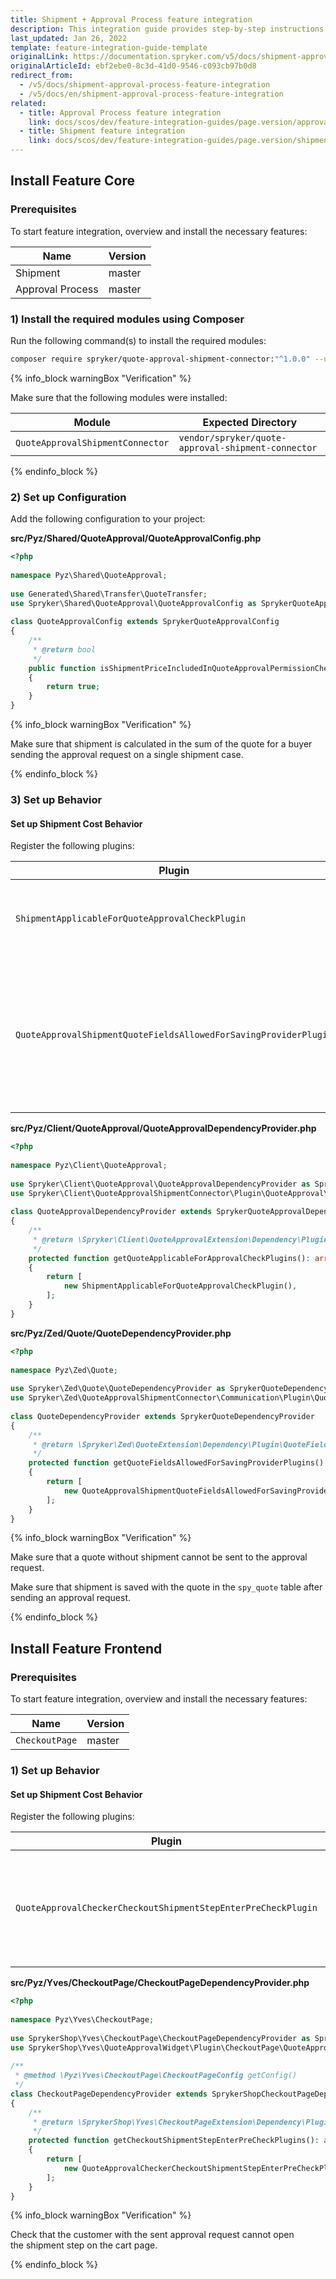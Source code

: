 ```yaml
---
title: Shipment + Approval Process feature integration
description: This integration guide provides step-by-step instructions on integrating Shipment and Approval Process connector in Spryker Commerce OS.
last_updated: Jan 26, 2022
template: feature-integration-guide-template
originalLink: https://documentation.spryker.com/v5/docs/shipment-approval-process-feature-integration
originalArticleId: ebf2ebe0-8c3d-41d0-9546-c093cb97b0d8
redirect_from:
  - /v5/docs/shipment-approval-process-feature-integration
  - /v5/docs/en/shipment-approval-process-feature-integration
related:
  - title: Approval Process feature integration
    link: docs/scos/dev/feature-integration-guides/page.version/approval-process-feature-integration.html
  - title: Shipment feature integration
    link: docs/scos/dev/feature-integration-guides/page.version/shipment-feature-integration.html
---
```


## Install Feature Core

### Prerequisites

To start feature integration, overview and install the necessary features:

| Name | Version |
| --- | --- |
| Shipment | master |
| Approval Process | master |

### 1) Install the required modules using Composer
Run the following command(s) to install the required modules:

```bash
composer require spryker/quote-approval-shipment-connector:"^1.0.0" --update-with-dependencies
```
{% info_block warningBox "Verification" %}

Make sure that the following modules were installed:

|Module|Expected Directory|
| --- | --- |
| `QuoteApprovalShipmentConnector` | `vendor/spryker/quote-approval-shipment-connector` |

{% endinfo_block %}

### 2) Set up Configuration

Add the following configuration to your project:

**src/Pyz/Shared/QuoteApproval/QuoteApprovalConfig.php**

```php
<?php
 
namespace Pyz\Shared\QuoteApproval;
 
use Generated\Shared\Transfer\QuoteTransfer;
use Spryker\Shared\QuoteApproval\QuoteApprovalConfig as SprykerQuoteApprovalConfig;
 
class QuoteApprovalConfig extends SprykerQuoteApprovalConfig
{
    /**
     * @return bool
     */
    public function isShipmentPriceIncludedInQuoteApprovalPermissionCheck(): bool
    {
        return true;
    }
}
```

{% info_block warningBox "Verification" %}

Make sure that shipment is calculated in the sum of the quote for a buyer sending the approval request on a single shipment case.

{% endinfo_block %}

### 3) Set up Behavior

#### Set up Shipment Cost Behavior

Register the following plugins:

|Plugin |Specification |Prerequisites |Namespace|
| --- | --- | --- | --- |
| `ShipmentApplicableForQuoteApprovalCheckPlugin` | Checks if quote has all parameters required for shipment calculation. | None | `Spryker\Client\QuoteApprovalShipmentConnector\Plugin\QuoteApproval` |
| `QuoteApprovalShipmentQuoteFieldsAllowedForSavingProviderPlugin` | Gets the required shipment quote fields from the configuration if approval request is not canceled on a single shipment case. | None | `Spryker\Zed\QuoteApprovalShipmentConnector\Communication\Plugin\Quote` |

**src/Pyz/Client/QuoteApproval/QuoteApprovalDependencyProvider.php**

```php
<?php
 
namespace Pyz\Client\QuoteApproval;
 
use Spryker\Client\QuoteApproval\QuoteApprovalDependencyProvider as SprykerQuoteApprovalDependencyProvider;
use Spryker\Client\QuoteApprovalShipmentConnector\Plugin\QuoteApproval\ShipmentApplicableForQuoteApprovalCheckPlugin;
 
class QuoteApprovalDependencyProvider extends SprykerQuoteApprovalDependencyProvider
{
    /**
     * @return \Spryker\Client\QuoteApprovalExtension\Dependency\Plugin\QuoteApplicableForApprovalCheckPluginInterface[]
     */
    protected function getQuoteApplicableForApprovalCheckPlugins(): array
    {
        return [
            new ShipmentApplicableForQuoteApprovalCheckPlugin(),
        ];
    }
}
```

**src/Pyz/Zed/Quote/QuoteDependencyProvider.php**

```php
<?php
 
namespace Pyz\Zed\Quote;
 
use Spryker\Zed\Quote\QuoteDependencyProvider as SprykerQuoteDependencyProvider;
use Spryker\Zed\QuoteApprovalShipmentConnector\Communication\Plugin\Quote\QuoteApprovalShipmentQuoteFieldsAllowedForSavingProviderPlugin;
 
class QuoteDependencyProvider extends SprykerQuoteDependencyProvider
{
    /**
     * @return \Spryker\Zed\QuoteExtension\Dependency\Plugin\QuoteFieldsAllowedForSavingProviderPluginInterface[]
     */
    protected function getQuoteFieldsAllowedForSavingProviderPlugins(): array
    {
        return [
            new QuoteApprovalShipmentQuoteFieldsAllowedForSavingProviderPlugin(),
        ];
    }
}
```

{% info_block warningBox "Verification" %}

Make sure that a quote without shipment cannot be sent to the approval request.

Make sure that shipment is saved with the quote in the `spy_quote` table after sending an approval request.

{% endinfo_block %}

## Install Feature Frontend

### Prerequisites

To start feature integration, overview and install the necessary features:

|Name|Version |
| --- | --- |
| `CheckoutPage` | master |

### 1) Set up Behavior

#### Set up Shipment Cost Behavior

Register the following plugins:

|Plugin |Specification |Prerequisites |Namespace |
| --- | --- | --- | --- |
| `QuoteApprovalCheckerCheckoutShipmentStepEnterPreCheckPlugin` | Checks if the quote approval status is approved or waiting on the shipment step of the checkout. |None | `SprykerShop\Yves\QuoteApprovalWidget\Plugin\CheckoutPage` |

**src/Pyz/Yves/CheckoutPage/CheckoutPageDependencyProvider.php**

```php
<?php
  
namespace Pyz\Yves\CheckoutPage;
 
use SprykerShop\Yves\CheckoutPage\CheckoutPageDependencyProvider as SprykerShopCheckoutPageDependencyProvider;
use SprykerShop\Yves\QuoteApprovalWidget\Plugin\CheckoutPage\QuoteApprovalCheckerCheckoutShipmentStepEnterPreCheckPlugin;
 
/**
 * @method \Pyz\Yves\CheckoutPage\CheckoutPageConfig getConfig()
 */
class CheckoutPageDependencyProvider extends SprykerShopCheckoutPageDependencyProvider
{
    /**
     * @return \SprykerShop\Yves\CheckoutPageExtension\Dependency\Plugin\CheckoutShipmentStepEnterPreCheckPluginInterface[]
     */
    protected function getCheckoutShipmentStepEnterPreCheckPlugins(): array
    {
        return [
            new QuoteApprovalCheckerCheckoutShipmentStepEnterPreCheckPlugin(),
        ];
    }
}
```

{% info_block warningBox "Verification" %}

Check that the customer with the sent approval request cannot open the shipment step on the cart page.

{% endinfo_block %}
